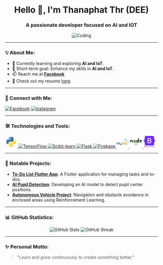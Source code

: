 <h1 align="center">Hello 👋, I'm Thanaphat Thr (DEE)</h1>
<h3 align="center">A passionate developer focused on AI and IOT</h3>

<p align="center">
  <img src="[https://media.giphy.com/media/L1R1tvI9svkIWwpVYr/giphy.gif](https://media1.tenor.com/m/t3YlogZLsjoAAAAd/embedded-security-for-internet-of-things.gif)" alt="Coding" width="500"/>
</p>

---

### 💡 About Me:
- 🌱 Currently learning and exploring **AI and IoT**.
- 🎯 Short-term goal: Enhance my skills in **AI and IoT**.
- 📫 Reach me at **[Facebook](https://www.facebook.com/thanaphat.tenghirun.12/)**
- 📄 Check out my resume [here](https://www.canva.com/design/DAGMJ-YUGrE/tA5NF2QZOFQyVqghzq6IQQ/edit)

---

### 🔗 Connect with Me:
<p align="left">
<a href="https://fb.com/thanaphat thr" target="_blank"><img src="https://img.icons8.com/color/48/000000/facebook-new.png" alt="Facebook"/></a>
<a href="https://instagram.com/russdee__" target="_blank"><img src="https://img.icons8.com/color/48/000000/instagram-new.png" alt="Instagram"/></a>
</p>

---

### 🛠️ Technologies and Tools:
<p align="left">
  <a href="https://www.python.org/" target="_blank"> <img src="https://raw.githubusercontent.com/devicons/devicon/master/icons/python/python-original.svg" alt="Python" width="40" height="40"/> </a>
  <a href="https://www.tensorflow.org" target="_blank"> <img src="https://www.vectorlogo.zone/logos/tensorflow/tensorflow-icon.svg" alt="TensorFlow" width="40" height="40"/> </a>
  <a href="https://scikit-learn.org/" target="_blank"> <img src="https://upload.wikimedia.org/wikipedia/commons/0/05/Scikit_learn_logo_small.svg" alt="Scikit-learn" width="40" height="40"/> </a>
  <a href="https://flask.palletsprojects.com/" target="_blank"> <img src="https://www.vectorlogo.zone/logos/pocoo_flask/pocoo_flask-icon.svg" alt="Flask" width="40" height="40"/> </a>
  <a href="https://firebase.google.com/" target="_blank"> <img src="https://www.vectorlogo.zone/logos/firebase/firebase-icon.svg" alt="Firebase" width="40" height="40"/> </a>
  <a href="https://www.mysql.com/" target="_blank"> <img src="https://raw.githubusercontent.com/devicons/devicon/master/icons/mysql/mysql-original-wordmark.svg" alt="MySQL" width="40" height="40"/> </a>
  <a href="https://nodejs.org" target="_blank"> <img src="https://raw.githubusercontent.com/devicons/devicon/master/icons/nodejs/nodejs-original-wordmark.svg" alt="Node.js" width="40" height="40"/> </a>
  <a href="https://getbootstrap.com/" target="_blank"> <img src="https://raw.githubusercontent.com/devicons/devicon/master/icons/bootstrap/bootstrap-plain-wordmark.svg" alt="Bootstrap" width="40" height="40"/> </a>
</p>

---

### 📂 Notable Projects:
- **[To-Do List Flutter App](#)**: A Flutter application for managing tasks and to-dos.
- **[AI Pupil Detection](#)**: Developing an AI model to detect pupil center positions.
- **[Autonomous Vehicle Project](#)**: Navigation and obstacle avoidance in enclosed areas using Reinforcement Learning.

---

### 📊 GitHub Statistics:
<p align="center">
  <img src="https://github-readme-stats.vercel.app/api?username=dee-thr&show_icons=true&theme=radical" alt="GitHub Stats"/>
  <img src="https://github-readme-streak-stats.herokuapp.com/?user=dee-thr&theme=radical" alt="GitHub Streak"/>
</p>

---

### ✨ Personal Motto:
> "Learn and grow continuously to create something better."
